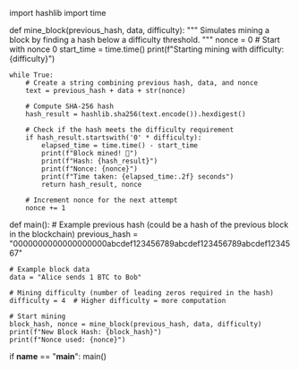 import hashlib
import time

def mine_block(previous_hash, data, difficulty):
    """
    Simulates mining a block by finding a hash below a difficulty threshold.
    """
    nonce = 0  # Start with nonce 0
    start_time = time.time()
    print(f"Starting mining with difficulty: {difficulty}")

    while True:
        # Create a string combining previous hash, data, and nonce
        text = previous_hash + data + str(nonce)
        
        # Compute SHA-256 hash
        hash_result = hashlib.sha256(text.encode()).hexdigest()
        
        # Check if the hash meets the difficulty requirement
        if hash_result.startswith('0' * difficulty):
            elapsed_time = time.time() - start_time
            print(f"Block mined! 🎉")
            print(f"Hash: {hash_result}")
            print(f"Nonce: {nonce}")
            print(f"Time taken: {elapsed_time:.2f} seconds")
            return hash_result, nonce

        # Increment nonce for the next attempt
        nonce += 1

def main():
    # Example previous hash (could be a hash of the previous block in the blockchain)
    previous_hash = "0000000000000000000abcdef123456789abcdef123456789abcdef1234567"
    
    # Example block data
    data = "Alice sends 1 BTC to Bob"
    
    # Mining difficulty (number of leading zeros required in the hash)
    difficulty = 4  # Higher difficulty = more computation
    
    # Start mining
    block_hash, nonce = mine_block(previous_hash, data, difficulty)
    print(f"New Block Hash: {block_hash}")
    print(f"Nonce used: {nonce}")

if __name__ == "__main__":
    main()
